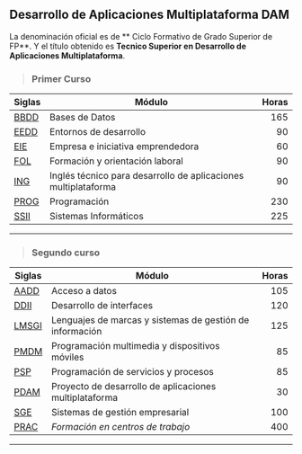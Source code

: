 ## Desarrollo de Aplicaciones Multiplataforma DAM ##
La denominación oficial es de ** Ciclo Formativo de Grado Superior de FP**.
Y el título obtenido es **Tecnico Superior en Desarrollo de Aplicaciones Multiplataforma**.

>### Primer Curso ###

| Siglas |                    Módulo                                  | Horas |
| ---- | -------------------------------------------------------------- | ---:|
| [BBDD](BBDD) | Bases de Datos                                                 | 165 |
| [EEDD](EEDD) | Entornos de desarrollo                                         |  90 |
| [EIE](EIE)   | Empresa e iniciativa emprendedora                              |  60 |
| [FOL](FOL)   | Formación y orientación laboral                                |  90 |
| [ING](ING)   | Inglés técnico para desarrollo de aplicaciones multiplataforma |  90 |
| [PROG](PROG) | Programación                                                   | 230 |
| [SSII](SSII) | Sistemas Informáticos                                          | 225 |
---
>### Segundo curso ###

| Siglas |                    Módulo                             | Horas |
| ----- | -------------------------------------------------------- | ---:|
| [AADD](AADD)   | Acceso a datos                                           | 105 |
| [DDII](DDII)   | Desarrollo de interfaces                                 | 120 |
| [LMSGI](LMSGI) | Lenguajes de marcas y sistemas de gestión de información | 125 |
| [PMDM](PMDM)   | Programación multimedia y dispositivos móviles           |  85 |
| [PSP](PSP)     | Programación de servicios y procesos                     |  85 |
| [PDAM](PDAM)   | Proyecto de desarrollo de aplicaciones multiplataforma   |  30 |
| [SGE](SGE) 	 | Sistemas de gestión empresarial                          | 100 |
| [PRAC](PRAC)   | *Formación en centros de trabajo*                        | 400 |
---
